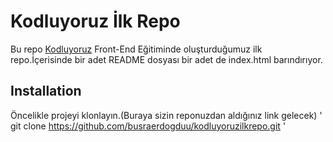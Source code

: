 # Kodluyoruz İlk Repo
Bu repo [Kodluyoruz](https://kodluyoruz.org/) Front-End Eğitiminde oluşturduğumuz ilk repo.İçerisinde bir adet README dosyası bir adet de index.html barındırıyor.
## Installation
Öncelikle projeyi klonlayın.(Buraya sizin reponuzdan aldığınız link gelecek)
' git clone https://github.com/busraerdogduu/kodluyoruzilkrepo.git '
